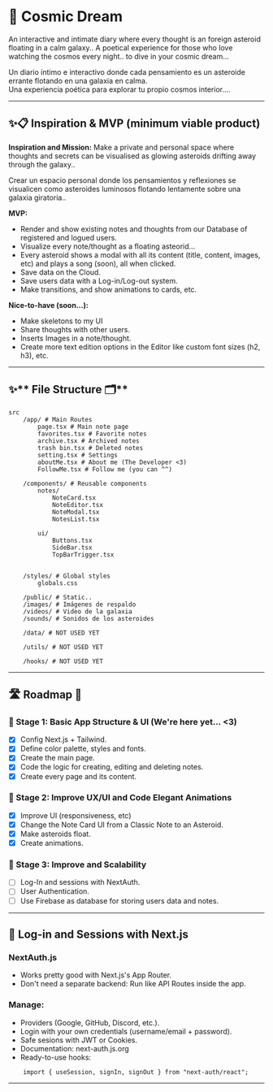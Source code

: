 # 🌌 **Cosmic Dream**

An interactive and intimate diary where every thought is an foreign asteroid floating in a calm galaxy.. A poetical experience for those who love watching the cosmos every night.. to dive in your cosmic dream...

Un diario íntimo e interactivo donde cada pensamiento es un asteroide errante flotando en una galaxia en calma.  
Una experiencia poética para explorar tu propio cosmos interior....

---

## ✨**📋 Inspiration & MVP (minimum viable product)**

**Inspiration and Mission:**
Make a private and personal space where thoughts and secrets can be visualised as glowing asteroids drifting away through the galaxy..


Crear un espacio personal donde los pensamientos y reflexiones se visualicen como asteroides luminosos flotando lentamente sobre una galaxia giratoria..

**MVP:**
- Render and show existing notes and thoughts from our Database of registered and logued users.
- Visualize every note/thought as a floating asteorid...
- Every asteroid shows a modal with all its content (title, content, images, etc) and plays a song (soon), all when clicked.
- Save data on the Cloud.
- Save users data with a Log-in/Log-out system.
- Make transitions, and show animations to cards, etc.

**Nice-to-have (soon...):**
- Make skeletons to my UI
- Share thoughts with other users.
- Inserts Images in a note/thought.
- Create more text edition options in the Editor like custom font sizes (h2, h3), etc.
---

## ✨** File Structure 🗂️**
```
src
    /app/ # Main Routes
        page.tsx # Main note page
        favorites.tsx # Favorite notes
        archive.tsx # Archived notes
        trash bin.tsx # Deleted notes
        setting.tsx # Settings
        aboutMe.tsx # About me (The Developer <3)
        FollowMe.tsx # Follow me (you can ^^)

    /components/ # Reusable components
        notes/ 
            NoteCard.tsx
            NoteEditor.tsx
            NoteModal.tsx
            NotesList.tsx

        ui/
            Buttons.tsx
            SideBar.tsx
            TopBarTrigger.tsx
        

    /styles/ # Global styles
        globals.css

    /public/ # Static..
    /images/ # Imágenes de respaldo
    /videos/ # Video de la galaxia
    /sounds/ # Sonidos de los asteroides

    /data/ # NOT USED YET 

    /utils/ # NOT USED YET 

    /hooks/ # NOT USED YET
```

---

## **🛣️ Roadmap 🌌**

### 🌱 Stage 1: Basic App Structure & UI (We're here yet... <3)
- [x] Config Next.js + Tailwind.
- [x] Define color palette, styles and fonts.
- [x] Create the main page.
- [x] Code the logic for creating, editing and deleting notes.
- [x] Create every page and its content.

### 🌷 Stage 2: Improve UX/UI and Code Elegant Animations
- [x] Improve UI (responsiveness, etc)
- [x] Change the Note Card UI from a Classic Note to an Asteroid.
- [x] Make asteroids float.
- [x] Create animations.

### 🌻 Stage 3: Improve and Scalability
- [ ] Log-In and sessions with NextAuth.
- [ ] User Authentication.
- [ ] Use Firebase as database for storing users data and notes.

---

## **🔑 Log-in and Sessions  with Next.js**
### NextAuth.js
- Works pretty good with Next.js's App Router.
- Don't need a separate backend: Run like API Routes inside the app.

### Manage:
- Providers (Google, GitHub, Discord, etc.).
- Login with your own credentials (username/email + password).
- Safe sesions with JWT or Cookies.
- Documentation: next-auth.js.org
- Ready-to-use hooks:

```
    import { useSession, signIn, signOut } from "next-auth/react";
```
---

